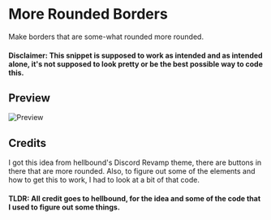 # More Rounded Borders
Make borders that are some-what rounded more rounded. 
#### Disclaimer: This snippet is supposed to work as intended and as intended alone, it's not supposed to look pretty or be the best possible way to code this. 

## Preview
![Preview ](https://cdn.discordapp.com/attachments/738968109288914976/751152635196735528/unknown.png)

## Credits
I got this idea from hellbound's Discord Revamp theme, there are buttons in there that are more rounded. Also, to figure out some of the elements and how to get this to work, I had to look at a bit of that code. 
#### TLDR: All credit goes to hellbound, for the idea and some of the code that I used to figure out some things.
